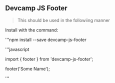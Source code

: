 ## Devcamp JS Footer

>This should be used in the followiing manner

Install with the command:

'''npm install --save devcamp-js-footer

'''javascript

import { footer } from 'devcamp-js-footer';

footer('Some Name');

'''

